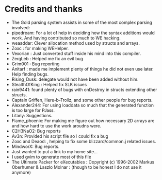 # Credits and thanks
* The Gold parsing system assists in some of the most complex parsing
  involved: [](http://www.devincook.com/goldparser)
* pipedream: For a lot of help in deciding how the syntax additions would work. And having contributed so much to WE
  hacking.
* weaaddar: Clever allocation method used by structs and arrays.
* Zoxc : for making WEHelper.
* Vexorian : Just converted stuff inside his mind into this compiler.
* ZergLeb : Helped me fix an evil bug
* Grim001 : Bug reporting
* Anitarf : made me implement plenty of things he did not even use later. Help finding bugs.
* Rising\_Dusk: delegate would not have been added without him.
* StealthOfKing : Helped fix SLK issues
* rain9441: found plenty of bugs with onDestroy in structs extending other structs.
* Captain Griffen, Here-b-Trollz, and some other people for bug reports.
* Alexander244: For using loaddata so much that the generated function is too large for PJass.
* Litany: Suggestions.
* Flame\_phoenix: For making me figure out how necessary 2D arrays are and how hard to use the work aroudns were.
* C2H3NaO2: Bug reports
* Av3n: Provided his script file so I could fix a bug
* Zoxc and Deaod: , helping to fix some blizzard/common.j related issues.
* MindworX: Bug reports.
* [](http://www.wc3c.net) Just wanted to put a link to my home site...
* I used gvim to generate most of this file [](http://www.vim.org)
* The Ultimate Packer for eXecutables : Copyright (c) 1996-2002 Markus Oberhumer & Laszlo
  Molnar : [](http://upx.sourceforge.net) (though to be honest I do not use it anymore)